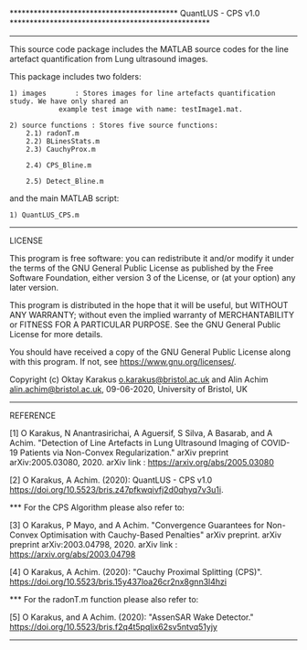 ****************************************** QuantLUS - CPS v1.0 **************************************************
*****************************************************************************************************************
This source code package includes the MATLAB source codes for the line artefact 
quantification from Lung ultrasound images.

This package includes two folders:

	1) images		: Stores images for line artefacts quantification study. We have only shared an 
				example test image with name: testImage1.mat.
	
	2) source functions	: Stores five source functions:
		2.1) radonT.m
		2.2) BLinesStats.m
		2.3) CauchyProx.m
		
        2.4) CPS_Bline.m
	
        2.5) Detect_Bline.m

and the main MATLAB script:

	1) QuantLUS_CPS.m

*****************************************************************************************************************
LICENSE

This program is free software: you can redistribute it and/or modify it under the terms of the GNU General Public License as published by the Free Software Foundation, either version 3 of the License, or (at your option) any later version.

This program is distributed in the hope that it will be useful, but WITHOUT ANY WARRANTY; without even the implied warranty of MERCHANTABILITY or FITNESS FOR A PARTICULAR PURPOSE.  See the GNU General Public License for more details.

You should have received a copy of the GNU General Public License along with this program.  If not, see <https://www.gnu.org/licenses/>.

Copyright (c) Oktay Karakus <o.karakus@bristol.ac.uk> 
              and 
              Alin Achim <alin.achim@bristol.ac.uk>, 
              09-06-2020, University of Bristol, UK
*****************************************************************************************************************
REFERENCE

[1] O Karakus, N Anantrasirichai, A Aguersif, S Silva, A Basarab, and A Achim. "Detection of Line Artefacts in Lung Ultrasound Imaging of COVID-19 Patients via Non-Convex Regularization." arXiv preprint arXiv:2005.03080, 2020.
arXiv link 	: https://arxiv.org/abs/2005.03080

[2] O Karakus, A Achim. (2020): QuantLUS - CPS v1.0 
https://doi.org/10.5523/bris.z47pfkwqivfj2d0qhyq7v3u1i.

*** For the CPS Algorithm please also refer to:

[3] O Karakus, P Mayo, and A Achim. "Convergence Guarantees for Non-Convex Optimisation with Cauchy-Based Penalties" arXiv preprint. arXiv preprint arXiv:2003.04798, 2020.
arXiv link 	: https://arxiv.org/abs/2003.04798

[4] O Karakus, A Achim. (2020): "Cauchy Proximal Splitting (CPS)". 	
https://doi.org/10.5523/bris.15y437loa26cr2nx8gnn3l4hzi 

*** For the radonT.m function please also refer to:

[5] O Karakus, and A Achim. (2020): "AssenSAR Wake Detector."
https://doi.org/10.5523/bris.f2q4t5pqlix62sv5ntvq51yjy
*****************************************************************************************************************

